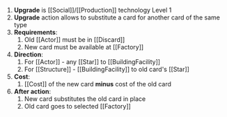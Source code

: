 1. **Upgrade** is [[Social]]/[[Production]] technology Level 1
2. **Upgrade** action allows to substitute a card for another card of the same type
3. **Requirements**:
	1. Old [[Actor]] must be in [[Discard]]
	2. New card must be available at [[Factory]]
3. **Direction**:
	1. For [[Actor]] - any [[Star]] to [[BuildingFacility]]
	2. For [[Structure]] - [[BuildingFacility]] to old card's [[Star]]
4. **Cost**:
	1. [[Cost]] of the new card **minus** cost of the old card
5. **After action**:
	1. New card substitutes the old card in place
	2. Old card goes to selected [[Factory]]

